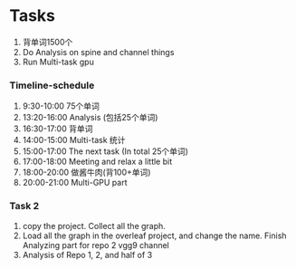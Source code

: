 # Tasks
1. 背单词1500个
2. Do Analysis on spine and channel things
3. Run Multi-task gpu

### Timeline-schedule
1. 9:30-10:00 75个单词
2. 13:20-16:00 Analysis (包括25个单词)
3. 16:30-17:00 背单词
4. 14:00-15:00 Multi-task 统计
5. 15:00-17:00 The next task (In total 25个单词)
6. 17:00-18:00 Meeting and relax a little bit
7. 18:00-20:00 做酱牛肉(背100+单词)
8. 20:00-21:00 Multi-GPU part


### Task 2
1. copy the project. Collect all the graph.
2. Load all the graph in the overleaf project, and change the name. Finish Analyzing part for repo 2 vgg9 channel
3. Analysis of Repo 1, 2, and half of 3